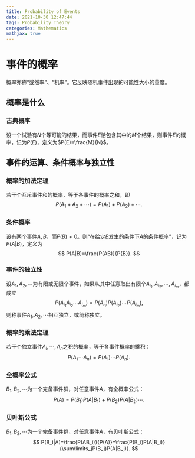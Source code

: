 ```yaml
---
title: Probability of Events
date: 2021-10-30 12:47:44
tags: Probability Theory 
categories: Mathematics 
mathjax: true
---
```


# 事件的概率

概率亦称“或然率”、“机率”。它反映随机事件出现的可能性大小的量度。

<!--more-->

## 概率是什么

### 古典概率

设一个试验有$N$个等可能的结果，而事件$E$恰包含其中的$M$个结果，则事件$E$的概率，记为$P(E)$，定义为$P(E)=\frac{M}{N}$。

## 事件的运算、条件概率与独立性

### 概率的加法定理

若干个互斥事件和的概率，等于各事件的概率之和，即
$$
P(A_1+A_2+\cdots)=P(A_1)+P(A_2)+\cdots.
$$

### 条件概率

设有两个事件$A,B$，而$P(B)\neq 0$。则“在给定$B$发生的条件下$A$的条件概率”，记为$P(A|B)$，定义为
$$
P(A|B)=\frac{P(AB)}{P{B}}.
$$

### 事件的独立性

设$A_1,A_2,\cdots$为有限或无限个事件，如果从其中任意取出有限个$A_{i_1},A_{i_2},\cdots,A_{i_m}$，都成立
$$
P(A_{i_1}A_{i_2}\cdots A_{i_m})=P(A_{i_1})P(A_{i_2})\cdots P(A_{i_m}),
$$
则称事件$A_1,A_2,\cdots$相互独立，或简称独立。

### 概率的乘法定理

若干个独立事件$A_i,\cdots,A_n$之积的概率，等于各事件概率的乘积：
$$
P(A_1\cdots A_n)=P(A_1)\cdots P(A_n).
$$

### 全概率公式

$B_1,B_2,\cdots$为一个完备事件群，对任意事件$A$，有全概率公式：
$$
P(A)=P(B_1)P(A|B_1)+P(B_2)P(A|B_2)\cdots.
$$

### 贝叶斯公式

$B_1,B_2,\cdots$为一个完备事件群，对任意事件$A$，有贝叶斯公式：
$$
P(B_i|A)=\frac{P(AB_i)}{P(A)}=\frac{P(B_i)P(A|B_i)}{\sum\limits_jP(B_j)P(A|B_j)}.
$$

